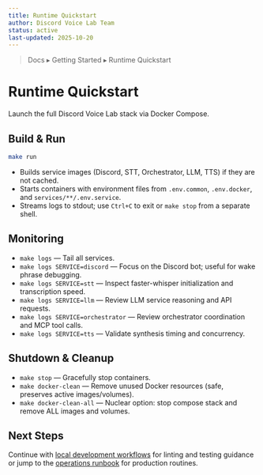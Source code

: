 ```yaml
---
title: Runtime Quickstart
author: Discord Voice Lab Team
status: active
last-updated: 2025-10-20
---
```


<!-- markdownlint-disable-next-line MD041 -->
> Docs ▸ Getting Started ▸ Runtime Quickstart

# Runtime Quickstart

Launch the full Discord Voice Lab stack via Docker Compose.

## Build & Run

```bash
make run
```

-  Builds service images (Discord, STT, Orchestrator, LLM, TTS) if they are not cached.
-  Starts containers with environment files from `.env.common`, `.env.docker`, and `services/**/.env.service`.
-  Streams logs to stdout; use `Ctrl+C` to exit or `make stop` from a separate shell.

## Monitoring

-  `make logs` — Tail all services.
-  `make logs SERVICE=discord` — Focus on the Discord bot; useful for wake phrase debugging.
-  `make logs SERVICE=stt` — Inspect faster-whisper initialization and transcription speed.
-  `make logs SERVICE=llm` — Review LLM service reasoning and API requests.
-  `make logs SERVICE=orchestrator` — Review orchestrator coordination and MCP tool calls.
-  `make logs SERVICE=tts` — Validate synthesis timing and concurrency.

## Shutdown & Cleanup

-  `make stop` — Gracefully stop containers.
-  `make docker-clean` — Remove unused Docker resources (safe, preserves active images/volumes).
-  `make docker-clean-all` — Nuclear option: stop compose stack and remove ALL images and volumes.

## Next Steps

Continue with [local development workflows](local-development.md) for linting and testing guidance or
jump to the [operations runbook](../operations/runbooks/discord-voice.md) for production routines.
